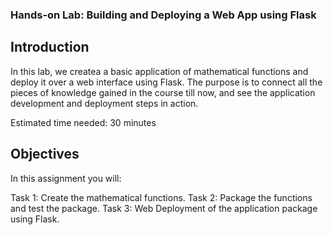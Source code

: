### Hands-on Lab: Building and Deploying a Web App using Flask

## Introduction
In this lab, we createa a basic application of mathematical functions and deploy it over a web interface using Flask. The purpose is to connect all the pieces of knowledge gained in the course till now, and see the application development and deployment steps in action.

Estimated time needed: 30 minutes

## Objectives
In this assignment you will:

Task 1: Create the mathematical functions.
Task 2: Package the functions and test the package.
Task 3: Web Deployment of the application package using Flask.